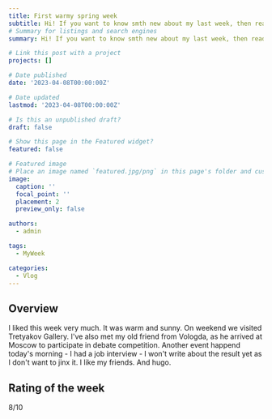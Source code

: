 ```yaml
---
title: First warmy spring week
subtitle: Hi! If you want to know smth new about my last week, then read this post.
# Summary for listings and search engines
summary: Hi! If you want to know smth new about my last week, then read this post.

# Link this post with a project
projects: []

# Date published
date: '2023-04-08T00:00:00Z'

# Date updated
lastmod: '2023-04-08T00:00:00Z'

# Is this an unpublished draft?
draft: false

# Show this page in the Featured widget?
featured: false

# Featured image
# Place an image named `featured.jpg/png` in this page's folder and customize its options here.
image:
  caption: ''
  focal_point: ''
  placement: 2
  preview_only: false

authors:
  - admin

tags:
  - MyWeek

categories:
  - Vlog
---
```


## Overview

I liked this week very much. It was warm and sunny. On weekend we visited Tretyakov Gallery. I've also met my old friend from Vologda, as he arrived at Moscow to participate in debate competition. Another event happend today's morning - I had a job interview - I won't write about the result yet as I don't want to jinx it. I like my friends. And hugo.

## Rating of the week

8/10

